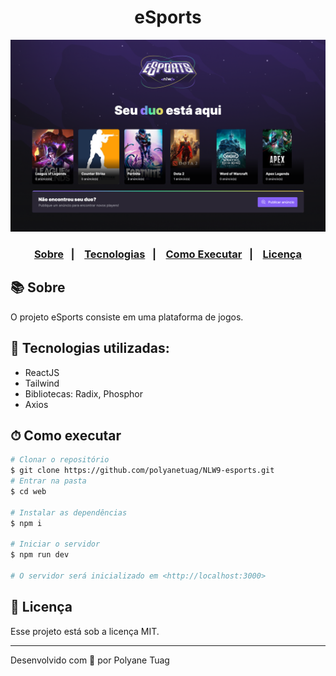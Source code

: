 <div align="center">
  <h1>eSports</h1>
   <img width= '800' src="../NLW9-esports/web/public/../../../web/public/interface.png">
</div>

<h3 align="center">  
  <p align="center">
    <a href="#-sobre">Sobre</a>&nbsp;&nbsp;&nbsp;|&nbsp;&nbsp;&nbsp;
    <a href="#-tecnologias">Tecnologias</a>&nbsp;&nbsp;&nbsp;|&nbsp;&nbsp;&nbsp;
    <a href="#-como-executar">Como Executar</a>&nbsp;&nbsp;&nbsp;|&nbsp;&nbsp;&nbsp;
    <a href="#-licença">Licença</a>
  </p>
</h3>

## 📚 Sobre

O projeto eSports consiste em uma plataforma de jogos.

## 🚀 Tecnologias utilizadas:

- ReactJS
- Tailwind
- Bibliotecas: Radix, Phosphor
- Axios

## ⏱ Como executar

```bash
# Clonar o repositório
$ git clone https://github.com/polyanetuag/NLW9-esports.git
# Entrar na pasta
$ cd web

# Instalar as dependências
$ npm i

# Iniciar o servidor
$ npm run dev

# O servidor será inicializado em <http://localhost:3000>
```

## 📝 Licença

Esse projeto está sob a licença MIT.

---

Desenvolvido com 💜 por Polyane Tuag
